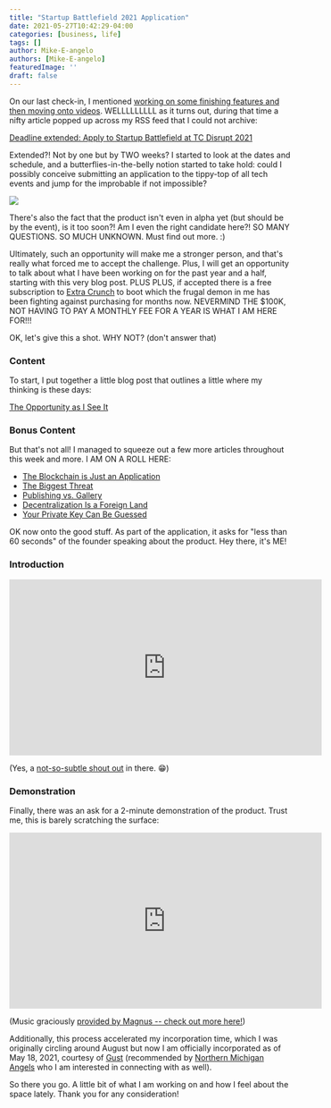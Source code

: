 ```yaml
---
title: "Startup Battlefield 2021 Application"
date: 2021-05-27T10:42:29-04:00
categories: [business, life]
tags: []
author: Mike-E-angelo
authors: [Mike-E-angelo]
featuredImage: ''
draft: false
---
```


On our last check-in, I mentioned [working on some finishing features and then moving onto videos](/2021/05/may-2021-status-update/).  WELLLLLLLLL as it turns out, during that time a nifty article popped up across my RSS feed that I could not archive: 

[Deadline extended: Apply to Startup Battlefield at TC Disrupt 2021](https://techcrunch.com/2021/05/14/deadline-extended-apply-to-startup-battlefield-at-tc-disrupt-2021/)

Extended?!  Not by one but by TWO weeks?  I started to look at the dates and schedule, and a butterflies-in-the-belly notion started to take hold: could I possibly conceive submitting an application to the tippy-top of all tech events and jump for the improbable if not impossible?

![](https://media3.giphy.com/media/XWwIzh5GIWWf6/giphy.gif?cid=ecf05e47rfzcr28y5ync4a8ach2mhlcn4eer94xb0xw6e0mv&rid=giphy.gif&ct=g)

There's also the fact that the product isn't even in alpha yet (but should be by the event), is it too soon?!  Am I even the right candidate here?!  SO MANY QUESTIONS.  SO MUCH UNKNOWN.  Must find out more. :)

Ultimately, such an opportunity will make me a stronger person, and that's really what forced me to accept the challenge.  Plus, I will get an opportunity to talk about what I have been working on for the past year and a half, starting with this very blog post. PLUS PLUS, if accepted there is a free subscription to [Extra Crunch](https://techcrunch.com/extracrunch/) to boot which the frugal demon in me has been fighting against purchasing for months now.  NEVERMIND THE $100K, NOT HAVING TO PAY A MONTHLY FEE FOR A YEAR IS WHAT I AM HERE FOR!!!

OK, let's give this a shot. WHY NOT? (don't answer that)

### Content

To start, I put together a little blog post that outlines a little where my thinking is these days:

[The Opportunity as I See It](/2021/05/the-opportunity-as-i-see-it/)

### Bonus Content

But that's not all!  I managed to squeeze out a few more articles throughout this week and more.  I AM ON A ROLL HERE:

- [The Blockchain is Just an Application](/2021/05/the-blockchain-is-just-an-application/)
- [The Biggest Threat](/2021/05/the-biggest-threat/)
- [Publishing vs. Gallery](/2021/05/publishing-vs-gallery/)
- [Decentralization Is a Foreign Land](/2021/05/decentralization-is-a-foreign-land/)
- [Your Private Key Can Be Guessed](/2021/06/your-private-key-can-be-guessed/)

OK now onto the good stuff.  As part of the application, it asks for "less than 60 seconds" of the founder speaking about the product.  Hey there, it's ME!

### Introduction

<iframe width="560" height="315"
src="https://www.youtube.com/embed/OyGdb2clDek" 
frameborder="0" 
allow="accelerometer; autoplay; encrypted-media; gyroscope; picture-in-picture" 
allowfullscreen></iframe>


(Yes, a [not-so-subtle shout out](https://youtu.be/B8C5sjjhsso) in there. 😁)

### Demonstration

Finally, there was an ask for a 2-minute demonstration of the product.  Trust me, this is barely scratching the surface:

<iframe width="560" height="315"
src="https://www.youtube.com/embed/y2E5CvxpznI" 
frameborder="0" 
allow="accelerometer; autoplay; encrypted-media; gyroscope; picture-in-picture" 
allowfullscreen></iframe>

(Music graciously [provided by Magnus -- check out more here!](https://www.youtube.com/playlist?list=PLxjh1RG48lm2fGEK-bF6vVM1dTpGGIywe))

Additionally, this process accelerated my incorporation time, which I was originally circling around August but now I am officially incorporated as of May 18, 2021, courtesy of [Gust](https://gust.com/launch?partner_code=60a3de47e89d960004e4ee18) (recommended by [Northern Michigan Angels](https://www.northernmichiganangels.com/) who I am interested in connecting with as well).

So there you go.  A little bit of what I am working on and how I feel about the space lately.  Thank you for any consideration!
